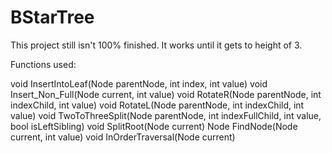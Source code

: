 # BStarTree
This project still isn't 100% finished. It works until it gets to height of 3.

Functions used:

void InsertIntoLeaf(Node parentNode, int index, int value)
void Insert_Non_Full(Node current, int value)
void RotateR(Node parentNode, int indexChild, int value)
void RotateL(Node parentNode, int indexChild, int value)
void TwoToThreeSplit(Node parentNode, int indexFullChild, int value, bool isLeftSibling)
void SplitRoot(Node current)
Node FindNode(Node current, int value)
void InOrderTraversal(Node current)